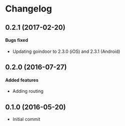 # Changelog

## 0.2.1 (2017-02-20)
#### Bugs fixed
- Updating goindoor to 2.3.0 (iOS) and 2.3.1 (Android)


## 0.2.0 (2016-07-27)
#### Added features
- Adding routing


## 0.1.0 (2016-05-20)
- Initial commit
